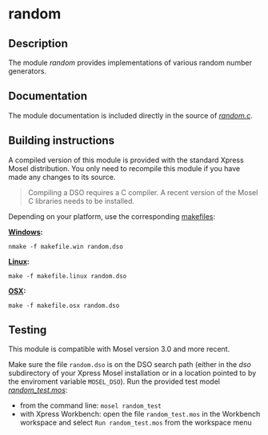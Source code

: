 # random

## Description

The module *random* provides implementations of various random number generators.  

## Documentation

The module documentation is included directly in the source of *[random.c](random.c)*.

## Building instructions

A compiled version of this module is provided with the standard Xpress Mosel distribution. You only need to recompile this module if you have made any changes to its source.

> Compiling a DSO requires a C compiler.
> A recent version of the Mosel C libraries needs to be installed. 


Depending on your platform, use the corresponding [makefiles](../README.md):

**[Windows](makefile.win):**

`nmake -f makefile.win random.dso`

**[Linux](makefile.linux):**

`make -f makefile.linux random.dso`

**[OSX](../makefile.osx):**

`make -f makefile.osx random.dso`  

## Testing

This module is compatible with Mosel version 3.0 and more recent.

Make sure the file `random.dso` is on the DSO search path (either in the *dso* subdirectory of your Xpress Mosel installation or in a location pointed to by the enviroment variable `MOSEL_DSO`).
Run the provided test model *[random_test.mos](random_test.mos)*:
* from the command line: `mosel random_test`
* with Xpress Workbench: open the file `random_test.mos` in the Workbench workspace and select `Run random_test.mos` from the workspace menu
